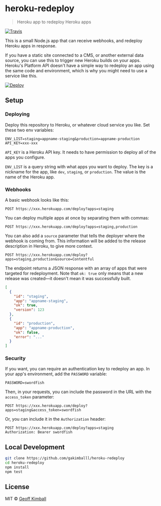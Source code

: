 # heroku-redeploy

> Heroku app to redeploy Heroku apps

[![Travis](https://img.shields.io/travis/gakimball/heroku-redeploy.svg?maxAge=2592000)](https://travis-ci.org/gakimball/heroku-redeploy)

This is a small Node.js app that can receive webhooks, and redeploy Heroku apps in response.

If you have a static site connected to a CMS, or another external data source, you can use this to trigger new Heroku builds on your apps. Heroku's Platform API doesn't have a simple way to redeploy an app using the same code and environment, which is why you might need to use a service like this.

[![Deploy](https://www.herokucdn.com/deploy/button.svg)](https://heroku.com/deploy)

## Setup

### Deploying

Deploy this repository to Heroku, or whatever cloud service you like. Set these two env variables:

```
ENV_LIST=staging=appname-staging&production=appname-production
API_KEY=xxx-xxx
```

`API_KEY` is a Heroku API key. It needs to have permission to deploy all of the apps you configure.

`ENV_LIST` is a query string with what apps you want to deploy. The key is a nickname for the app, like `dev`, `staging`, or `production`. The value is the name of the Heroku app.

### Webhooks

A basic webhook looks like this:

```
POST https://xxx.herokuapp.com/deploy?apps=staging
```

You can deploy multiple apps at once by separating them with commas:

```
POST https://xxx.herokuapp.com/deploy?apps=staging,production
```

You can also add a `source` parameter that tells the deployer where the webhook is coming from. This information will be added to the release description in Heroku, to give more context.

```
POST https://xxx.herokuapp.com/deploy?apps=staging,production&source=Contentful
```

The endpoint returns a JSON response with an array of apps that were targeted for redeployment. Note that `ok: true` only means that a new release was created—it doesn't mean it was successfully built.

```json
[
  {
    "id": "staging",
    "app": "appname-staging",
    "ok": true,
    "version": 123
  },
  {
    "id": "production",
    "app": "appname-production",
    "ok": false,
    "error": "..."
  }
]
```

### Security

If you want, you can require an authentication key to redeploy an app. In your app's environment, add the `PASSWORD` variable:

```
PASSWORD=swordfish
```

Then, in your requests, you can include the password in the URL with the `access_token` parameter:

```
POST https://xxx.herokuapp.com/deploy?apps=staging&access_token=swordfish
```

Or, you can include it in the `Authorization` header:

```
POST https://xxx.herokuapp.com/deploy?apps=staging
Authorization: Bearer swordfish
```

## Local Development

```bash
git clone https://github.com/gakimballl/heroku-redeploy
cd heroku-redeploy
npm install
npm test
```

## License

MIT &copy; [Geoff Kimball](https://geoffkimball.com)
